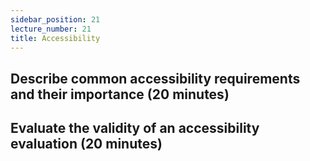 ```yaml
---
sidebar_position: 21
lecture_number: 21
title: Accessibility
---
```


## Describe common accessibility requirements and their importance (20 minutes)

## Evaluate the validity of an accessibility evaluation (20 minutes)